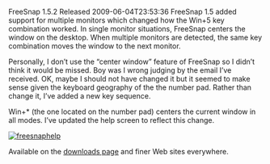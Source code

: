 FreeSnap 1.5.2 Released
2009-06-04T23:53:36
FreeSnap 1.5 added support for multiple monitors which changed how the Win+5 key combination worked. In single monitor situations, FreeSnap centers the window on the desktop. When multiple monitors are detected, the same key combination moves the window to the next monitor.

Personally, I don’t use the “center window” feature of FreeSnap so I didn’t think it would be missed. Boy was I wrong judging by the email I’ve received. OK, maybe I should not have changed it but it seemed to make sense given the keyboard geography of the the number pad. Rather than change it, I’ve added a new key sequence.

Win+* (the one located on the number pad) centers the current window in all modes. I’ve updated the help screen to reflect this change.

[![freesnaphelp](http://mike-ward.net/content/images/blog/FreeSnap1.5.2Released_1166C/freesnaphelp_thumb.png)](http://mike-ward.net/content/images/blog/FreeSnap1.5.2Released_1166C/freesnaphelp.png)

Available on the [downloads page](http://mike-ward.net/downloads) and finer Web sites everywhere.
